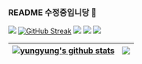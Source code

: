 ### README 수정중입니당 👋

<!--
**lee-youn/lee-youn** is a ✨ _special_ ✨ repository because its `README.md` (this file) appears on your GitHub profile.

Here are some ideas to get you started:

- 🔭 I’m currently working on ...
- 🌱 I’m currently learning ...
- 👯 I’m looking to collaborate on ...
- 🤔 I’m looking for help with ...
- 💬 Ask me about ...
- 📫 How to reach me: ...
- 😄 Pronouns: ...
- ⚡ Fun fact: ...
-->

![](http://github-profile-summary-cards.vercel.app/api/cards/profile-details?username=lee-youn&theme=calm)
<a href="https://git.io/streak-stats"><img src="https://streak-stats.demolab.com?user=lee-youn&theme=calm" alt="GitHub Streak" /></a>
![](http://github-profile-summary-cards.vercel.app/api/cards/stats?username=lee-youn&theme=calm)
![](http://github-profile-summary-cards.vercel.app/api/cards/repos-per-language?username=lee-youn&theme=calm)
![](./profile-3d-contrib/profile-season-animate.svg)

| <a href="https://github.com/anuraghazra/github-readme-stats"><img align="center" src="https://github-readme-stats.vercel.app/api?username=lee-youn&show_icons=true&include_all_commits=true&theme=buefy&hide_border=true" alt="yungyung's github stats" /></a> | <a href="https://github.com/anuraghazra/github-readme-stats"><img align="center" src="https://github-readme-stats.vercel.app/api/top-langs/?username=lee-youn&layout=compact&theme=buefy&hide_border=true" /></a> |
| ------------- | ------------- |
